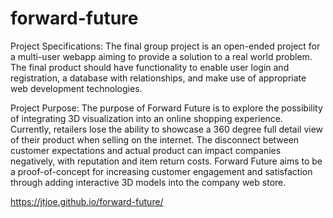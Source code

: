 # forward-future
Project Specifications:
The final group project is an open-ended project for a multi-user webapp aiming to provide a solution to a real world problem. The final product should have functionality to enable user login and registration, a database with relationships, and make use of appropriate web development technologies.

Project Purpose:
The purpose of Forward Future is to explore the possibility of integrating 3D visualization into an online shopping experience. Currently, retailers lose the ability to showcase a 360 degree full detail view of their product when selling on the internet. The disconnect between customer expectations and actual product can impact companies negatively, with reputation and item return costs. Forward Future aims to be a proof-of-concept for increasing customer engagement and satisfaction through adding interactive 3D models into the company web store.

https://jtjoe.github.io/forward-future/
